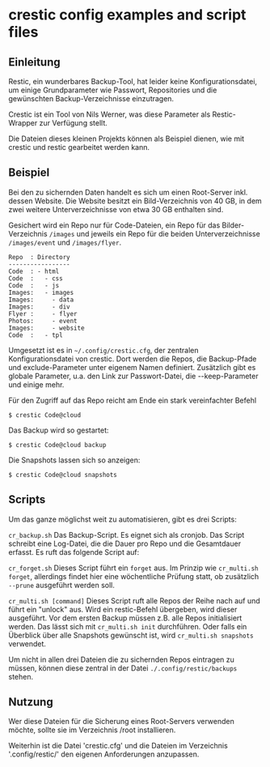 # crestic config examples and script files

## Einleitung

Restic, ein wunderbares Backup-Tool, hat leider keine Konfigurationsdatei, um einige Grundparameter wie Passwort, Repositories und die gewünschten Backup-Verzeichnisse einzutragen.

Crestic ist ein Tool von Nils Werner, was diese Parameter als Restic-Wrapper zur Verfügung stellt.

Die Dateien dieses kleinen Projekts können als Beispiel dienen, wie mit crestic und restic gearbeitet werden kann.

## Beispiel 

Bei den zu sichernden Daten handelt es sich um einen Root-Server inkl. dessen Website. Die Website besitzt ein Bild-Verzeichnis von 40 GB, in dem zwei weitere Unterverzeichnisse von etwa 30 GB enthalten sind. 

Gesichert wird ein Repo nur für Code-Dateien, ein Repo für das Bilder-Verzeichnis `/images` und jeweils ein Repo für die beiden Unterverzeichnisse `/images/event` und `/images/flyer`.

```
Repo  : Directory
-----------------
Code  : - html
Code  :   - css
Code  :   - js
Images:   - images
Images:     - data
Images:     - div
Flyer :     - flyer
Photos:     - event
Images:     - website
Code  :   - tpl
```

Umgesetzt ist es in `~/.config/crestic.cfg`, der zentralen Konfigurationsdatei von crestic. Dort werden die Repos, die Backup-Pfade und exclude-Parameter unter eigenem Namen definiert. Zusätzlich gibt es globale Parameter, u.a. den Link zur Passwort-Datei, die --keep-Parameter und einige mehr.

Für den Zugriff auf das Repo reicht am Ende ein stark vereinfachter Befehl 

`$ crestic Code@cloud`

Das Backup wird so gestartet:

`$ crestic Code@cloud backup`

Die Snapshots lassen sich so anzeigen:

`$ crestic Code@cloud snapshots`


## Scripts

Um das ganze möglichst weit zu automatisieren, gibt es drei Scripts:

 `cr_backup.sh`
  Das Backup-Script. Es eignet sich als cronjob. Das Script schreibt eine Log-Datei, die die Dauer pro Repo und die Gesamtdauer erfasst. Es ruft das folgende Script auf:

 `cr_forget.sh`
Dieses Script führt ein `forget` aus. Im Prinzip wie `cr_multi.sh forget`, allerdings findet hier eine wöchentliche Prüfung statt, ob zusätzlich `--prune` ausgeführt werden soll.

`cr_multi.sh [command]`
 Dieses Script ruft alle Repos der Reihe nach auf und führt ein "unlock" aus. Wird ein restic-Befehl übergeben, wird dieser ausgeführt.
 Vor dem ersten Backup müssen z.B. alle Repos initialisiert werden. Das lässt sich mit `cr_multi.sh init` durchführen. Oder falls ein Überblick über alle Snapshots gewünscht ist, wird `cr_multi.sh snapshots` verwendet.
 
Um nicht in allen drei Dateien die zu sichernden Repos eintragen zu müssen, können diese zentral in der Datei
`./.config/restic/backups` stehen. 

## Nutzung

Wer diese Dateien für die Sicherung eines Root-Servers verwenden möchte, sollte sie im Verzeichnis /root installieren.

Weiterhin ist die Datei 'crestic.cfg' und die Dateien im Verzeichnis '.config/restic/' den eigenen Anforderungen anzupassen.
